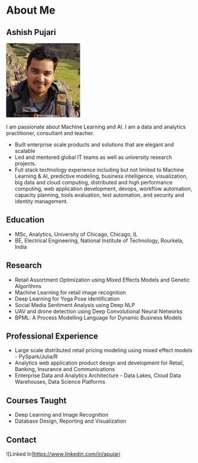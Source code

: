 # About Me

## Ashish Pujari

<img src="profile.jpg">

I am passionate about Machine Learning and AI. I am a data and analytics practitioner, consultant and teacher. 

* Built enterprise scale products and solutions that are elegant and scalable
* Led and mentored global IT teams as well as university research projects. 
* Full stack technology experience including but not limited to Machine Learning & AI, predictive modeling, business intelligence, visualization, big data and cloud computing, distributed and high performance computing, web application development, devops, workflow automation, capacity planning, tools evaluation, test automation, and security and identity management. 

## Education

* MSc, Analytics, University of Chicago, Chicago, IL
* BE, Electrical Engineering, National Institute of Technology, Rourkela, India

## Research

* Retail Assortment Optimization using Mixed Effects Models and Genetic Algorithms
* Machine Learning for retail image recognition
* Deep Learning for Yoga Pose identification
* Social Media Sentiment Analysis using Deep NLP 
* UAV and drone detection using Deep Convolutional Neural Networks
* BPML: A Process Modelling Language for Dynamic Business Models

## Professional Experience

* Large scale distributed retail pricing modeling using mixed effect models - PySpark/Julia/R 
* Analytics web application product design and development for Retail, Banking, Insurance and Communications
* Enterprise Data and Analytics Architecture - Data Lakes, Cloud Data Warehouses, Data Science Platforms 


## Courses Taught

* Deep Learning and Image Recognition
* Database Design, Reporting and Visualization

## Contact

![Linked In]https://www.linkedin.com/in/apujari